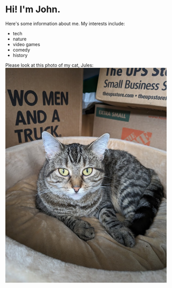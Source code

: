 # Hi! I'm John. 

Here's some information about me. 
My interests include: 
* tech
* nature
* video games
* comedy 
* history

Please look at this photo of my cat, Jules: 
![Jules hanging out.](https://github.com/jconnolly638/hello-world/blob/ac59d616eb1220918841343fca9d24ac5e658033/jules%20in%20bed.jpg)

